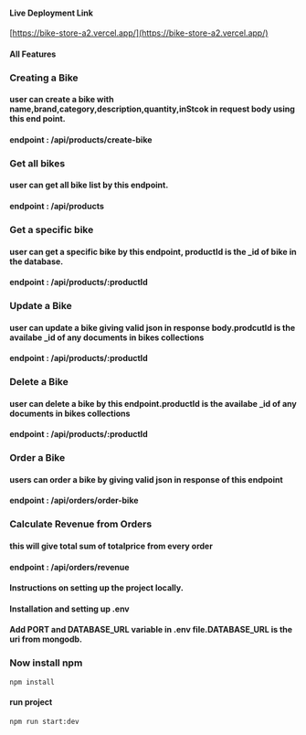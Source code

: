 #### Live Deployment Link

[https://bike-store-a2.vercel.app/](https://bike-store-a2.vercel.app/)

#### All Features

### Creating a Bike

#### user can create a bike with name,brand,category,description,quantity,inStcok in request body using this end point.

#### endpoint : /api/products/create-bike

### Get all bikes

#### user can get all bike list by this endpoint.

#### endpoint : /api/products

### Get a specific bike

#### user can get a specific bike by this endpoint, productId is the \_id of bike in the database.

#### endpoint : /api/products/:productId

### Update a Bike

#### user can update a bike giving valid json in response body.prodcutId is the availabe \_id of any documents in bikes collections

#### endpoint : /api/products/:productId

### Delete a Bike

#### user can delete a bike by this endpoint.productId is the availabe \_id of any documents in bikes collections

#### endpoint : /api/products/:productId

### Order a Bike

#### users can order a bike by giving valid json in response of this endpoint

#### endpoint : /api/orders/order-bike

### Calculate Revenue from Orders

#### this will give total sum of totalprice from every order

#### endpoint : /api/orders/revenue

#### Instructions on setting up the project locally.

#### Installation and setting up .env

#### Add PORT and DATABASE_URL variable in .env file.DATABASE_URL is the uri from mongodb.

### Now install npm

```
npm install
```

#### run project

```
npm run start:dev
```
